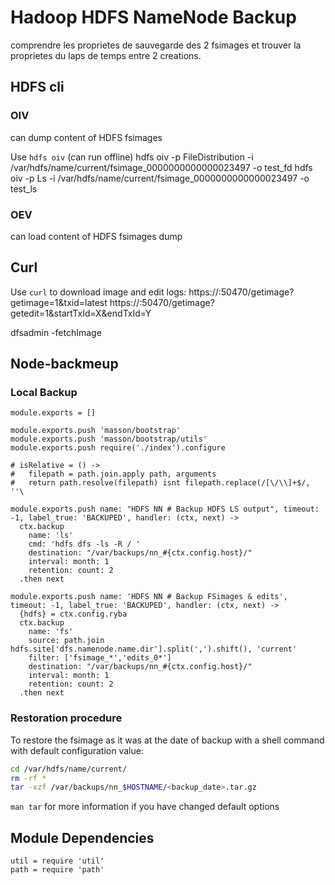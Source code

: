
# Hadoop HDFS NameNode Backup

comprendre les proprietes de sauvegarde des 2 fsimages et trouver la proprietes du laps de temps entre 2 creations.

## HDFS cli

### OIV

can dump content of HDFS fsimages

Use `hdfs oiv` (can run offline)
hdfs oiv -p FileDistribution -i /var/hdfs/name/current/fsimage_0000000000000023497 -o test_fd
hdfs oiv -p Ls -i /var/hdfs/name/current/fsimage_0000000000000023497 -o test_ls

### OEV

can load content of HDFS fsimages dump

## Curl

Use `curl` to download image and edit logs:
https://<namenode>:50470/getimage?getimage=1&txid=latest
https://<namenode>:50470/getimage?getedit=1&startTxId=X&endTxId=Y

dfsadmin -fetchImage

## Node-backmeup

### Local Backup

    module.exports = []

    module.exports.push 'masson/bootstrap'
    module.exports.push 'masson/bootstrap/utils'
    module.exports.push require('./index').configure

    # isRelative = () ->
    #   filepath = path.join.apply path, arguments
    #   return path.resolve(filepath) isnt filepath.replace(/[\/\\]+$/, ''\

    module.exports.push name: "HDFS NN # Backup HDFS LS output", timeout: -1, label_true: 'BACKUPED', handler: (ctx, next) ->
      ctx.backup
        name: 'ls'
        cmd: 'hdfs dfs -ls -R / '
        destination: "/var/backups/nn_#{ctx.config.host}/"
        interval: month: 1
        retention: count: 2
      .then next

    module.exports.push name: 'HDFS NN # Backup FSimages & edits', timeout: -1, label_true: 'BACKUPED', handler: (ctx, next) ->
      {hdfs} = ctx.config.ryba
      ctx.backup
        name: 'fs'
        source: path.join hdfs.site['dfs.namenode.name.dir'].split(',').shift(), 'current'
        filter: ['fsimage_*','edits_0*']
        destination: "/var/backups/nn_#{ctx.config.host}/"
        interval: month: 1
        retention: count: 2
      .then next

### Restoration procedure

To restore the fsimage as it was at the date of backup with a shell command
with default configuration value:
```bash
cd /var/hdfs/name/current/
rm -rf *
tar -xzf /var/backups/nn_$HOSTNAME/<backup_date>.tar.gz
```

`man tar` for more information if you have changed default options

## Module Dependencies

    util = require 'util'
    path = require 'path'
